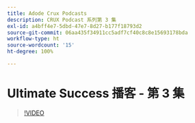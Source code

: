 ```yaml
---
title: Adode Crux Podcasts
description: CRUX Podcast 系列第 3 集
exl-id: a4bff4e7-5dbd-47e7-8d27-b177f18793d2
source-git-commit: 06aa435f34911cc5adf7cf40c8c8e15693178bda
workflow-type: ht
source-wordcount: '15'
ht-degree: 100%

---
```


# Ultimate Success 播客 - 第 3 集

>[!VIDEO](https://video.tv.adobe.com/v/3428675?quality=12learn=on)
